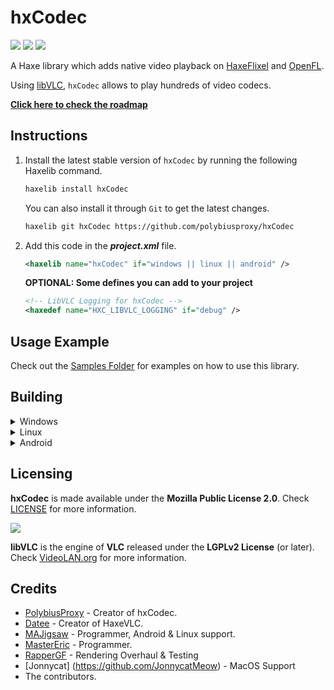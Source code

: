 # hxCodec

![](https://img.shields.io/github/repo-size/polybiusproxy/hxCodec) ![](https://badgen.net/github/open-issues/polybiusproxy/hxCodec) ![](https://badgen.net/badge/license/MPL2.0/green)

A Haxe library which adds native video playback on [HaxeFlixel](https://haxeflixel.com) and [OpenFL](https://www.openfl.org).

Using [libVLC](https://www.videolan.org/vlc/libvlc.html), `hxCodec` allows to play hundreds of video codecs.

**[Click here to check the roadmap](https://github.com/polybiusproxy/hxCodec/projects/1)**

## Instructions

1. Install the latest stable version of `hxCodec` by running the following Haxelib command.
    ```bash
    haxelib install hxCodec
    ```

    You can also install it through `Git` to get the latest changes.
    ```bash
    haxelib git hxCodec https://github.com/polybiusproxy/hxCodec
    ```

2. Add this code in the ***project.xml*** file.
    ```xml
    <haxelib name="hxCodec" if="windows || linux || android" />
    ```

    **OPTIONAL: Some defines you can add to your project**
    ```xml
    <!-- LibVLC Logging for hxCodec -->
    <haxedef name="HXC_LIBVLC_LOGGING" if="debug" />
    ```

## Usage Example

Check out the [Samples Folder](samples/) for examples on how to use this library.

## Building

<details>
    <summary>Windows</summary>
	
You don't need any special instructions in order to build for Windows.
Just run the `lime build windows` command and the library will be building with your application.
</details>

<details>
    <summary>Linux</summary>
	
In order to build a application with the library, you **have to install** `libvlc-dev` and `libvlccore-dev` from your distro's package manager.
```bash
sudo apt-get install libvlc-dev libvlccore-dev 
```
</details>

<details>
    <summary>Android</summary>
	
**Currently `hxCodec` can load videos only from internal / external storage (not from the application's storage).**
In order for hxCodec to work on Android, you will need a library called [extension-androidtools](https://github.com/MAJigsaw77/extension-androidtools).

To install it, enter the following in a terminal:
```bash
haxelib git extension-androidtools https://github.com/MAJigsaw77/extension-androidtools.git
```

Next, add this into ***Project.xml***
```xml
<haxelib name="extension-androidtools" if="android" />
```

You can choose whether you want to use after you import this in your code.

```haxe
import android.content.Context;
```

* From internal storage: `Context.getFilesDir()` or `Context.getCacheDir()`<br />
* From external storage: `Context.getExternalFilesDir()` or `Context.getExternalCacheDir()`.

You will also have to put the location manually in the paths and to copy that video to the respective path.
</details>

## Licensing

**hxCodec** is made available under the **Mozilla Public License 2.0**. Check [LICENSE](./LICENSE) for more information.

![](https://github.com/videolan/vlc/blob/master/share/icons/256x256/vlc.png)

**libVLC** is the engine of **VLC** released under the **LGPLv2 License** (or later). Check [VideoLAN.org](https://www.videolan.org/legal.html) for more information.

## Credits

- [PolybiusProxy](https://github.com/polybiusproxy) - Creator of hxCodec.
- [Datee](https://github.com/datee) - Creator of HaxeVLC.
- [MAJigsaw](https://github.com/MAJigsaw77) - Programmer, Android & Linux support.
- [MasterEric](https://github.com/MasterEric) - Programmer.
- [RapperGF](https://github.com/RapperGF) - Rendering Overhaul & Testing 
- [Jonnycat] (https://github.com/JonnycatMeow) - MacOS Support 
- The contributors.
